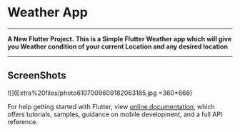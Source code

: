 # Weather App
---

**A New Flutter Project.**
**This is a Simple Flutter Weather app which  will give you Weather condition of your current Location and any desired location**

---
ScreenShots
---
![](Extra%20files/photo6107009609182063165.jpg =360*666)
 

 





For help getting started with Flutter, view
[online documentation](https://flutter.dev/docs), which offers tutorials,
samples, guidance on mobile development, and a full API reference.
